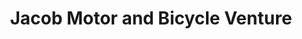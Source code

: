---
title: "Jacob Motor and Bicycle Venture"
url: /accra/jacob-motor-and-bicycle-venture/
shop: Autoteile
---